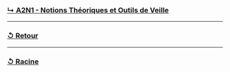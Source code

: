 ### [↳ A2N1 - Notions Théoriques et Outils de Veille](A2N1_Notions-Théoriques-et-Outils-de-Veille/README.MD)

---

### [↺ Retour](../README.MD)

---

### [↺ Racine](../../README.MD)
